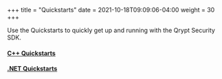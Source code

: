 +++
title = "Quickstarts"
date = 2021-10-18T09:09:06-04:00
weight = 30
+++

Use the Quickstarts to quickly get up and running with the Qrypt Security SDK.

#### [C++ Quickstarts](cpp/)
#### [.NET Quickstarts](dotnet/)